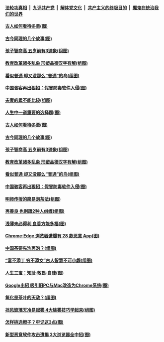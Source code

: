 

####  [法轮功真相](../../../../basic/blob/master/README.md?t=12211802) &nbsp;|&nbsp; [九评共产党](../../../../9ping.md/blob/master/README.md?t=12211802) &nbsp;|&nbsp; [解体党文化](../../../../jtdwh.md/blob/master/README.md?t=12211802)  &nbsp;|&nbsp; [共产主义的终极目的](../../../../gczydzjmd.md/blob/master/README.md?t=12211802) &nbsp;|&nbsp; [魔鬼在统治我们的世界](../../../../mgztzwmdsj.md/blob/master/README.md?t=12211802) 

#### [古人如何看待冬至(图)](../pages/p8/956481.md?t=12211802) 

#### [古今同理的几个故事(图)](../pages/p8/956180.md?t=12211802) 

#### [孩子智商高 五岁前有3迹象(组图)](../pages/p8/956181.md?t=12211802) 

#### [教育改革诸多乱象 形塑品德汉字有解(组图)](../pages/p8/952671.md?t=12211802) 

#### [看似普通 却又没那么“普通”的鸟(组图)](../pages/p8/956381.md?t=12211802) 

#### [中国骇客再出狠招：假冒防毒软件入侵(图)](../pages/p8/956367.md?t=12211802) 

#### [夫妻的累不能比较(组图)](../pages/p8/955756.md?t=12211802) 

#### [人生中一道重要的选择题(图)](../pages/p8/955395.md?t=12211802) 

#### [古人如何看待冬至(图)](../pages/p8/956481.md?t=12211802) 

#### [古今同理的几个故事(图)](../pages/p8/956180.md?t=12211802) 

#### [孩子智商高 五岁前有3迹象(组图)](../pages/p8/956181.md?t=12211802) 

#### [教育改革诸多乱象 形塑品德汉字有解(组图)](../pages/p8/952671.md?t=12211802) 

#### [看似普通 却又没那么“普通”的鸟(组图)](../pages/p8/956381.md?t=12211802) 

#### [中国骇客再出狠招：假冒防毒软件入侵(图)](../pages/p8/956367.md?t=12211802) 

#### [明师传授的简易泡茶法(组图)](../pages/p8/955738.md?t=12211802) 

#### [再善良 也别跟2种人纠缠(组图)](../pages/p8/956323.md?t=12211802) 

#### [浅薄未必得利 良善方能多福(图)](../pages/p8/955924.md?t=12211802) 

#### [Chrome‧Edge 浏览器遭爆有 28 款恶意 App(图)](../pages/p8/956262.md?t=12211802) 

#### [中国茶要先洗再泡？(组图)](../pages/p8/955762.md?t=12211802) 

#### [“富不添丁 穷不添女”古人智慧不可小觑(组图)](../pages/p8/956243.md?t=12211802) 

#### [人生三宝：知耻‧敬畏‧自律(图)](../pages/p8/955921.md?t=12211802) 

#### [Google出招 吸引旧PC与Mac改造为Chrome系统(图)](../pages/p8/956120.md?t=12211802) 

#### [氧化是茶叶的天敌？(组图)](../pages/p8/955760.md?t=12211802) 

#### [挡风玻璃天冷易起雾 4大除雾技巧学起来(组图)](../pages/p8/956086.md?t=12211802) 

#### [怎样挑选橙子？牢记这3点(图)](../pages/p8/955934.md?t=12211802) 

#### [新型恶意软件攻击遭揭 3大浏览器全中招(图)](../pages/p8/956000.md?t=12211802) 

